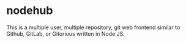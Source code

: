 nodehub
=======

This is a multiple user, multiple repository, git web frontend similar to Github, GitLab, or Gitorious written in Node JS.